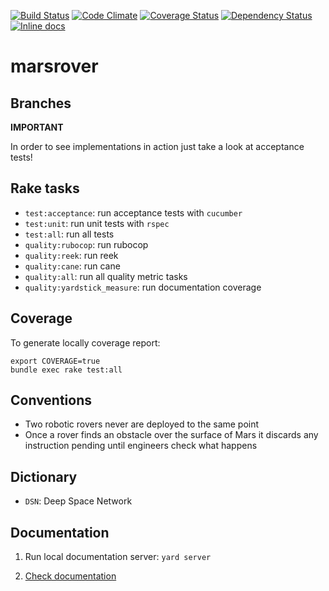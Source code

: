 [![Build Status](https://travis-ci.org/dsaenztagarro/marsrober.svg?branch=master)](https://travis-ci.org/dsaenztagarro/marsrober)
[![Code Climate](https://codeclimate.com/github/dsaenztagarro/marsrober/badges/gpa.svg)](https://codeclimate.com/github/dsaenztagarro/marsrober)
[![Coverage Status](https://coveralls.io/repos/dsaenztagarro/marsrober/badge.svg?branch=master&service=github)](https://coveralls.io/github/dsaenztagarro/marsrober?branch=master)
[![Dependency Status](https://gemnasium.com/dsaenztagarro/marsrober.svg)](https://gemnasium.com/dsaenztagarro/marsrober)
[![Inline docs](http://inch-ci.org/github/dsaenztagarro/marsrober.svg?branch=master)](http://inch-ci.org/github/dsaenztagarro/marsrober)

# marsrover

Branches
--------

**IMPORTANT**

In order to see implementations in action just take a look at acceptance tests!


Rake tasks
----------

- `test:acceptance`: run acceptance tests with `cucumber`
- `test:unit`: run unit tests with `rspec`
- `test:all`: run all tests 
- `quality:rubocop`: run rubocop
- `quality:reek`: run reek
- `quality:cane`: run cane
- `quality:all`: run all quality metric tasks
- `quality:yardstick_measure`: run documentation coverage

Coverage
--------

To generate locally coverage report:

```
export COVERAGE=true
bundle exec rake test:all
```

Conventions
-----------

- Two robotic rovers never are deployed to the same point
- Once a rover finds an obstacle over the surface of Mars it discards any
  instruction pending until engineers check what happens

Dictionary
----------

- `DSN`: Deep Space Network

Documentation
-------------

1. Run local documentation server: `yard server`

2. [Check documentation](http://localhost:8808)

